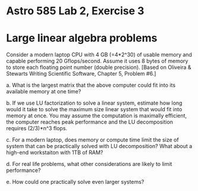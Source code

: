 # Astro 585 Lab 2, Exercise 3

# Large linear algebra problems

Consider a modern laptop CPU with 4 GB (=4*2^30) of usable memory and capable performing 20 Gflops/second. Assume it uses 8 bytes of memory to store each floating point number (double precision). [Based on Oliveira & Stewarts Writing Scientific Software, Chapter 5, Problem #6.]

a. What is the largest matrix that the above computer could fit into its available memory at one time?


b. If we use LU factorization to solve a linear system, estimate how long would it take to solve the maximum size linear system that would fit into memory at once. You may assume the computation is maximally efficient, the computer reaches peak performance and the LU decomposition requires (2/3)*n^3 flops.

c. For a modern laptop, does memory or compute time limit the size of system that can be practically solved with LU decomposition?  What about a high-end workstaiton with 1TB of RAM?

d. For real life problems, what other considerations are likely to limit performance?

e. How could one practically solve even larger systems?

